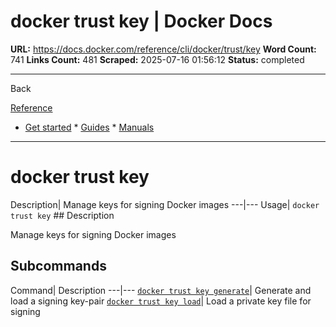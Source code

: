 # docker trust key | Docker Docs

**URL:** https://docs.docker.com/reference/cli/docker/trust/key
**Word Count:** 741
**Links Count:** 481
**Scraped:** 2025-07-16 01:56:12
**Status:** completed

---

Back

[Reference](https://docs.docker.com/reference/)

  * [Get started](https://docs.docker.com/get-started/)   * [Guides](https://docs.docker.com/guides/)   * [Manuals](https://docs.docker.com/manuals/)

* * *

# docker trust key

Description| Manage keys for signing Docker images   ---|---   Usage| `docker trust key`      ## Description

Manage keys for signing Docker images

## Subcommands

Command| Description   ---|---   [`docker trust key generate`](https://docs.docker.com/reference/cli/docker/trust/key/generate/)| Generate and load a signing key-pair   [`docker trust key load`](https://docs.docker.com/reference/cli/docker/trust/key/load/)| Load a private key file for signing